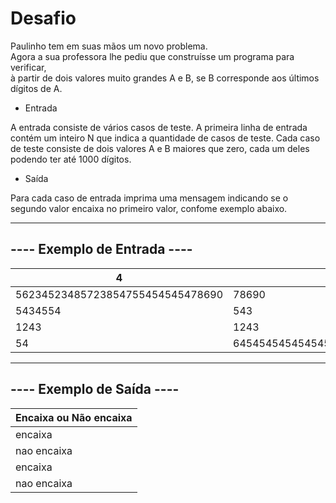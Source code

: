 # Desafio

Paulinho tem em suas mãos um novo problema.<br>
Agora a sua professora lhe pediu que construísse um programa para verificar,<br>
à partir de dois valores muito grandes A e B, se B corresponde aos últimos dígitos de A.

- Entrada

A entrada consiste de vários casos de teste. A primeira linha de entrada contém um inteiro N que indica a quantidade de casos de teste. Cada caso de teste consiste de dois valores A e B maiores que zero, cada um deles podendo ter até 1000 dígitos.
- Saída

Para cada caso de entrada imprima uma mensagem indicando se o segundo valor encaixa no primeiro valor, confome exemplo abaixo.
 
 ____________________________________________________________________________________________
 
## ---- Exemplo de Entrada	----

| 4 |   |
| ------ | ------ |
| 56234523485723854755454545478690 | 78690  |
| 5434554 | 543  |
| 1243 | 1243  |
| 54 | 64545454545454545454545454545454554|

____________________________________________________________________________________________

## ---- Exemplo de Saída ----

| Encaixa ou Não encaixa    |
|-------------|
| encaixa     |
| nao encaixa |
| encaixa     |
| nao encaixa |

